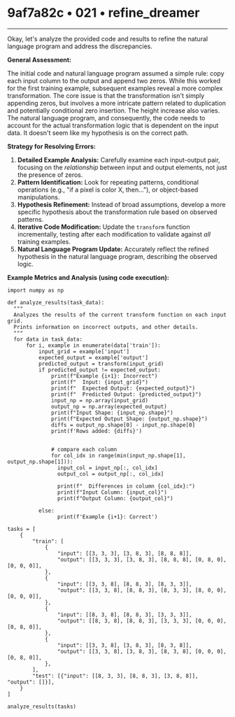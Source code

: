 # 9af7a82c • 021 • refine_dreamer

---
Okay, let's analyze the provided code and results to refine the natural language program and address the discrepancies.

**General Assessment:**

The initial code and natural language program assumed a simple rule: copy each input column to the output and append two zeros. While this worked for the first training example, subsequent examples reveal a more complex transformation. The core issue is that the transformation isn't simply appending zeros, but involves a more intricate pattern related to duplication and potentially conditional zero insertion. The height increase also varies. The natural language program, and consequently, the code needs to account for the actual transformation logic that is dependent on the input data. It doesn't seem like my hypothesis is on the correct path.

**Strategy for Resolving Errors:**

1.  **Detailed Example Analysis:** Carefully examine each input-output pair, focusing on the *relationship* between input and output elements, not just the presence of zeros.
2.  **Pattern Identification:** Look for repeating patterns, conditional operations (e.g., "if a pixel is color X, then..."), or object-based manipulations.
3.  **Hypothesis Refinement:** Instead of broad assumptions, develop a more specific hypothesis about the transformation rule based on observed patterns.
4.  **Iterative Code Modification:** Update the `transform` function incrementally, testing after each modification to validate against *all* training examples.
5.  **Natural Language Program Update:** Accurately reflect the refined hypothesis in the natural language program, describing the observed logic.

**Example Metrics and Analysis (using code execution):**

```tool_code
import numpy as np

def analyze_results(task_data):
  """
  Analyzes the results of the current transform function on each input grid.
  Prints information on incorrect outputs, and other details.
  """
  for data in task_data:
      for i, example in enumerate(data['train']):
          input_grid = example['input']
          expected_output = example['output']
          predicted_output = transform(input_grid)
          if predicted_output != expected_output:
              print(f"Example {i+1}: Incorrect")
              print(f"  Input: {input_grid}")
              print(f"  Expected Output: {expected_output}")
              print(f"  Predicted Output: {predicted_output}")
              input_np = np.array(input_grid)
              output_np = np.array(expected_output)
              print(f"Input Shape: {input_np.shape}")
              print(f"Expected Output Shape: {output_np.shape}")
              diffs = output_np.shape[0] - input_np.shape[0]
              print(f'Rows added: {diffs}')


              # compare each column
              for col_idx in range(min(input_np.shape[1], output_np.shape[1])):
                input_col = input_np[:, col_idx]
                output_col = output_np[:, col_idx]

                print(f"  Differences in column {col_idx}:")
                print(f"Input Column: {input_col}")
                print(f"Output Column: {output_col}")

          else:
                print(f'Example {i+1}: Correct')

tasks = [
    {
        "train": [
            {
                "input": [[3, 3, 3], [3, 8, 3], [8, 8, 8]],
                "output": [[3, 3, 3], [3, 8, 3], [8, 8, 8], [0, 8, 0], [0, 0, 0]],
            },
            {
                "input": [[3, 3, 8], [8, 8, 3], [8, 3, 3]],
                "output": [[3, 3, 8], [8, 8, 3], [8, 3, 3], [8, 0, 0], [0, 0, 0]],
            },
            {
                "input": [[8, 3, 8], [8, 8, 3], [3, 3, 3]],
                "output": [[8, 3, 8], [8, 8, 3], [3, 3, 3], [0, 0, 0], [0, 8, 0]],
            },
            {
                "input": [[3, 3, 8], [3, 8, 3], [8, 3, 8]],
                "output": [[3, 3, 8], [3, 8, 3], [8, 3, 8], [0, 0, 0], [0, 8, 0]],
            },
        ],
        "test": [{"input": [[8, 3, 3], [8, 8, 3], [3, 8, 8]], "output": []}],
    }
]

analyze_results(tasks)
```
